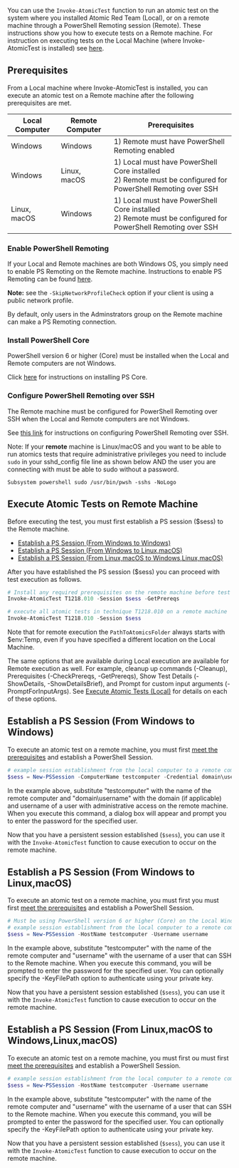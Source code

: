 You can use the `Invoke-AtomicTest` function to run an atomic test on the system where you installed Atomic Red Team (Local), or on a remote machine through a PowerShell Remoting session (Remote). These instructions show you how to execute tests on a Remote machine. For instruction on executing tests on the Local Machine (where Invoke-AtomicTest is installed) see [here](https://github.com/redcanaryco/invoke-atomicredteam/wiki/Execute-Atomic-Tests-(Local)).

## Prerequisites

From a Local machine where Invoke-AtomicTest is installed, you can execute an atomic test on a Remote machine after the following prerequisites are met.

| Local Computer  | Remote Computer | Prerequisites |
| ------------- | ------------- | ------------- |
| Windows | Windows | 1) Remote must have PowerShell Remoting enabled |
| Windows | Linux, macOS | 1) Local must have PowerShell Core installed <br>2) Remote must be configured for PowerShell Remoting over SSH |
| Linux, macOS | Windows | 1) Local must have PowerShell Core installed <br>2) Remote must be configured for PowerShell Remoting over SSH |

### Enable PowerShell Remoting

If your Local and Remote machines are both Windows OS, you simply need to enable PS Remoting on the Remote machine.
Instructions to enable PS Remoting can be found [here](https://docs.microsoft.com/en-us/powershell/module/microsoft.powershell.core/enable-psremoting).

**Note:** see the `-SkipNetworkProfileCheck` option if your client is using a public network profile.

By default, only users in the Adminstrators group on the Remote machine can make a PS Remoting connection.

### Install PowerShell Core

PowerShell version 6 or higher (Core) must be installed when the Local and Remote computers are not Windows.

Click [here](https://docs.microsoft.com/en-us/powershell/scripting/install/installing-powershell) for instructions on installing PS Core. 

### Configure PowerShell Remoting over SSH

The Remote machine must be configured for PowerShell Remoting over SSH when the Local and Remote computers are not Windows.

See [this link](https://docs.microsoft.com/en-us/powershell/scripting/learn/remoting/ssh-remoting-in-powershell-core) for instructions on configuring PowerShell Remoting over SSH.

Note: If your **remote** machine is Linux/macOS and you want to be able to run atomics tests that require administrative privileges you need to include `sudo` in your sshd_config file line as shown below AND the user you are connecting with must be able to sudo without a password.

`Subsystem powershell sudo /usr/bin/pwsh -sshs -NoLogo`

## Execute Atomic Tests on Remote Machine

Before executing the test, you must first establish a PS session ($sess) to the Remote machine.

* [Establish a PS Session (From Windows to Windows)](https://github.com/redcanaryco/invoke-atomicredteam/wiki/Execute-Atomic-Tests-(Remote)#establish-a-ps-session-from-windows-to-windows)
* [Establish a PS Session (From Windows to Linux,macOS)](https://github.com/redcanaryco/invoke-atomicredteam/wiki/Execute-Atomic-Tests-(Remote)#establish-a-ps-session-establish-a-ps-session-from-linuxosx-to-windowslinuxosx)
* [Establish a PS Session (From Linux,macOS to Windows,Linux,macOS)](https://github.com/redcanaryco/invoke-atomicredteam/wiki/Execute-Atomic-Tests-(Remote)#establish-a-ps-session-establish-a-ps-session-from-linuxosx-to-windowslinuxosx)

After you have established the PS session ($sess) you can proceed with test execution as follows.

```powershell
# Install any required prerequisites on the remote machine before test execution
Invoke-AtomicTest T1218.010 -Session $sess -GetPrereqs

# execute all atomic tests in technique T1218.010 on a remote machine
Invoke-AtomicTest T1218.010 -Session $sess
```

Note that for remote execution the `PathToAtomicsFolder` always starts with $env:Temp, even if you have specified a different location on the Local Machine.

The same options that are available during Local execution are available for Remote execution as well. For example, cleanup up commands (-Cleanup), Prerequisites (-CheckPrereqs, -GetPrereqs), Show Test Details (-ShowDetails, -ShowDetailsBrief), and Prompt for custom input arguments (-PromptForInputArgs). See [Execute Atomic Tests (Local)](https://github.com/redcanaryco/invoke-atomicredteam/wiki/Execute-Atomic-Tests-(Local)) for details on each of these options.

## Establish a PS Session (From Windows to Windows)

To execute an atomic test on a remote machine, you must first [meet the prerequisites](https://github.com/redcanaryco/invoke-atomicredteam/wiki/Execute-Atomic-Tests-(Remote)#prerequisites) and establish a PowerShell Session. 

```powershell
# example session establishment from the local computer to a remote computer named 'testcomputer'
$sess = New-PSSession -ComputerName testcomputer -Credential domain\username
```

In the example above, substitute "testcomputer" with the name of the remote computer and "domain\username" with the domain (if applicable) and username of a user with administrative access on the remote machine. When you execute this command, a dialog box will appear and prompt you to enter the password for the specified user.

Now that you have a persistent session established (`$sess`), you can use it with the `Invoke-AtomicTest` function to cause execution to occur on the remote machine.

## Establish a PS Session (From Windows to Linux,macOS)

To execute an atomic test on a remote machine, you must first you must first [meet the prerequisites](https://github.com/redcanaryco/invoke-atomicredteam/wiki/Execute-Atomic-Tests-(Remote)#prerequisites) and establish a PowerShell Session. 

```powershell
# Must be using PowerShell version 6 or higher (Core) on the Local Windows Machine
# example session establishment from the local computer to a remote computer named 'testcomputer'
$sess = New-PSSession -HostName testcomputer -Username username
```

In the example above, substitute "testcomputer" with the name of the remote computer and "username" with the username of a user that can SSH to the Remote machine. When you execute this command, you will be prompted to enter the password for the specified user. You can optionally specify the -KeyFilePath option to authenticate using your private key.

Now that you have a persistent session established (`$sess`), you can use it with the `Invoke-AtomicTest` function to cause execution to occur on the remote machine.

## Establish a PS Session  (From Linux,macOS to Windows,Linux,macOS)

To execute an atomic test on a remote machine, you must first ou must first [meet the prerequisites](https://github.com/redcanaryco/invoke-atomicredteam/wiki/Execute-Atomic-Tests-(Remote)#prerequisites) and establish a PowerShell Session. 

```powershell
# example session establishment from the local computer to a remote computer named 'testcomputer'
$sess = New-PSSession -HostName testcomputer -Username username
```

In the example above, substitute "testcomputer" with the name of the remote computer and "username" with the username of a user that can SSH to the Remote machine. When you execute this command, you will be prompted to enter the password for the specified user. You can optionally specify the -KeyFilePath option to authenticate using your private key.

Now that you have a persistent session established (`$sess`), you can use it with the `Invoke-AtomicTest` function to cause execution to occur on the remote machine.